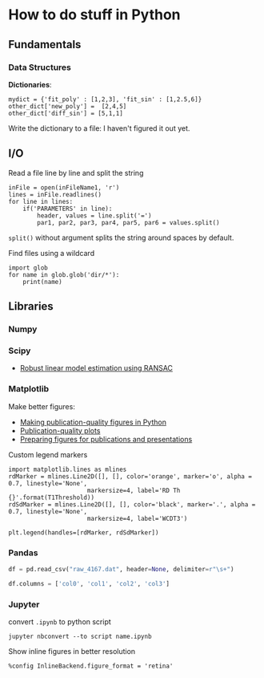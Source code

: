# How to do stuff in Python

## Fundamentals
### Data Structures
**Dictionaries**: 

```python3
mydict = {'fit_poly' : [1,2,3], 'fit_sin' : [1,2.5,6]}
other_dict['new_poly'] =  [2,4,5]
other_dict['diff_sin'] = [5,1,1]
```

Write the dictionary to a file: I haven't figured it out yet.

## I/O

Read a file line by line and split the string
```
inFile = open(inFileName1, 'r')
lines = inFile.readlines()
for line in lines:
    if('PARAMETERS' in line):
        header, values = line.split('=')
        par1, par2, par3, par4, par5, par6 = values.split()
```
`split()` without argument splits the string around spaces by default.

Find files using a wildcard
```
import glob
for name in glob.glob('dir/*'):
    print(name)
```
## Libraries

### Numpy

### Scipy
-   [Robust linear model estimation using RANSAC](https://scikit-learn.org/stable/auto_examples/linear_model/plot_ransac.html)


### Matplotlib
Make better figures: 
-   [Making publication-quality figures in Python](https://towardsdatascience.com/making-publication-quality-figures-in-python-part-i-fig-and-axes-d86c3903ad9b)
-   [Publication-quality plots](https://python4astronomers.github.io/plotting/publication.html)
-   [Preparing figures for publications and presentations](https://www.mrl.ucsb.edu/~seshadri/PreparingFigures-June2019.pdf)

Custom legend markers
```
import matplotlib.lines as mlines
rdMarker = mlines.Line2D([], [], color='orange', marker='o', alpha = 0.7, linestyle='None',
                      markersize=4, label='RD Th {}'.format(T1Threshold))
rdSdMarker = mlines.Line2D([], [], color='black', marker='.', alpha = 0.7, linestyle='None',
                      markersize=4, label='WCDT3')

plt.legend(handles=[rdMarker, rdSdMarker])
```

### Pandas

```py
df = pd.read_csv("raw_4167.dat", header=None, delimiter=r"\s+")

df.columns = ['col0', 'col1', 'col2', 'col3']


```

### Jupyter

convert `.ipynb` to python script

```
jupyter nbconvert --to script name.ipynb
```
Show inline figures in better resolution
```
%config InlineBackend.figure_format = 'retina'
```
